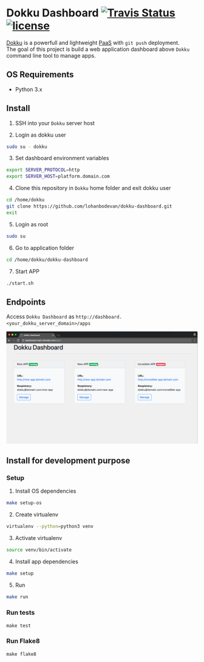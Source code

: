 # Dokku Dashboard <a href="https://travis-ci.org/lohanbodevan/dokku-dashboard"><img alt="Travis Status" src="https://travis-ci.org/lohanbodevan/dokku-dashboard.svg?branch=master"></a> [![license](https://img.shields.io/github/license/mashape/apistatus.svg?maxAge=2592000)](https://github.com/lohanbodevan/dokku-dashboard/blob/master/LICENSE)


[Dokku](https://github.com/dokku/dokku) is a powerfull and lightweight [PaaS](https://en.wikipedia.org/wiki/Platform_as_a_service) with `git push` deployment.  
The goal of this project is build a web application dashboard above `Dokku` command line tool to manage apps.


## OS Requirements
* Python 3.x
## Install
1. SSH into your `Dokku` server host

2. Login as dokku user
```bash
sudo su - dokku
```

3. Set dashboard environment variables
```bash
export SERVER_PROTOCOL=http
export SERVER_HOST=platform.domain.com
```

4. Clone this repository in `Dokku` home folder and exit dokku user
```bash
cd /home/dokku
git clone https://github.com/lohanbodevan/dokku-dashboard.git
exit
```

5. Login as root
```bash
sudo su
```

6. Go to application folder
```bash
cd /home/dokku/dokku-dashboard
```

7. Start APP
```bash
./start.sh
```

## Endpoints
Access `Dokku Dashboard` as `http://dashboard.<your_dokku_server_domain>/apps`

![Dashboard](docs/dashboard.png?raw=true "Dashboard")

## Install for development purpose
### Setup
1. Install OS dependencies
```bash
make setup-os
```

2. Create virtualenv
```bash
virtualenv --python=python3 venv
```

3. Activate virtualenv
```bash
source venv/bin/activate
```

4. Install app dependencies
```bash
make setup
```

5. Run
```bash
make run
```

### Run tests
```
make test
```

### Run Flake8
```
make flake8
```
